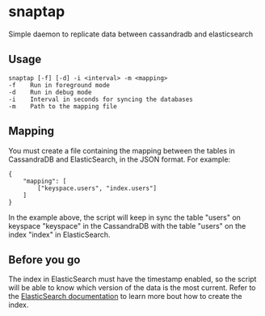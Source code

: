 # snaptap
Simple daemon to replicate data between cassandradb and elasticsearch

## Usage

    snaptap [-f] [-d] -i <interval> -m <mapping>
    -f    Run in foreground mode
    -d    Run in debug mode
    -i    Interval in seconds for syncing the databases
    -m    Path to the mapping file

## Mapping

You must create a file containing the mapping between the tables in CassandraDB and ElasticSearch, in the JSON format.  For example:

    {
        "mapping": [
            ["keyspace.users", "index.users"]
        ]
    }

In the example above, the script will keep in sync the table "users" on keyspace "keyspace" in the CassandraDB with the table "users" on the index "index" in ElasticSearch.

## Before you go

The index in ElasticSearch must have the timestamp enabled, so the script will be able to know which version of the data is the most current.  Refer to the [ElasticSearch documentation](http://www.elasticsearch.org/guide/en/elasticsearch/reference/current/indices-create-index.html) to learn more bout how to create the index.
